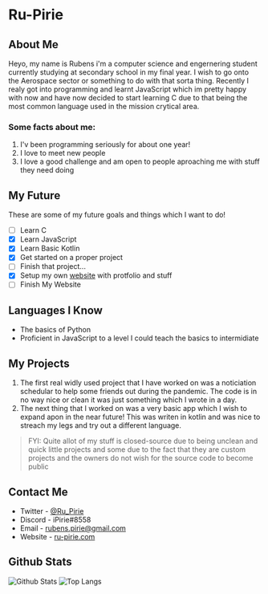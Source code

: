 # Ru-Pirie
## About Me
Heyo, my name is Rubens i'm a computer science and engernering student currently studying at secondary school in my final year. I wish to go onto the Aerospace sector or something to do with that sorta thing. Recently I realy got into programming and learnt JavaScript which im pretty happy with now and have now decided to start learning C due to that being the most common language used in the mission crytical area.

### Some facts about me:
 1. I'v been programming seriously for about one year!
 2. I love to meet new people
 3. I love a good challenge and am open to people aproaching me with stuff they need doing

## My Future
These are some of my future goals and things which I want to do!
- [ ] Learn C
- [x] Learn JavaScript
- [x] Learn Basic Kotlin
- [x] Get started on a proper project
- [ ] Finish that project...
- [x] Setup my own [website](https://ru-pirie.com) with protfolio and stuff
- [ ] Finish My Website 

## Languages I Know
 - The basics of Python
 - Proficient in JavaScript to a level I could teach the basics to intermidiate

## My Projects
1. The first real widly used project that I have worked on was a noticiation schedular to help some friends out during the pandemic. The code is in no way nice or clean it was just something which I wrote in a day.
2. The next thing that I worked on was a very basic app which I wish to expand apon in the near future! This was writen in kotlin and was nice to streach my legs and try out a different language.
> FYI: Quite allot of my stuff is closed-source due to being unclean and quick little projects and some due to the fact that they are custom projects and the owners do not wish for the source code to become public

## Contact Me
- Twitter - [@Ru_Pirie](https://twitter.com/Ru_Pirie)
- Discord - iPirie#8558
- Email - rubens.pirie@gmail.com
- Website - [ru-pirie.com](https://ru-pirie.com)

## Github Stats
![Github Stats](https://github-readme-stats.vercel.app/api?username=ru-pirie&count_private=true&show_icons=true&theme=dark)
![Top Langs](https://github-readme-stats.vercel.app/api/top-langs/?username=ru-pirie&theme=dark&layout=compact&langs_count=5)
